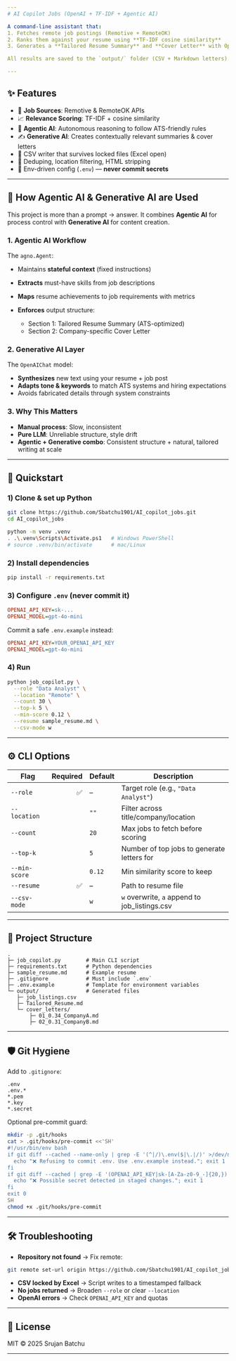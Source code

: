 ```yaml
---
# AI Copilot Jobs (OpenAI + TF-IDF + Agentic AI)

A command-line assistant that:
1. Fetches remote job postings (Remotive + RemoteOK)
2. Ranks them against your resume using **TF-IDF cosine similarity**
3. Generates a **Tailored Resume Summary** and **Cover Letter** with OpenAI using an **Agentic AI architecture**

All results are saved to the `output/` folder (CSV + Markdown letters).

---
```


## ✨ Features

* 🔎 **Job Sources**: Remotive & RemoteOK APIs
* 📈 **Relevance Scoring**: TF-IDF + cosine similarity
* 🤖 **Agentic AI**: Autonomous reasoning to follow ATS-friendly rules
* ✍️ **Generative AI**: Creates contextually relevant summaries & cover letters
* 🧹 CSV writer that survives locked files (Excel open)
* 🧯 Deduping, location filtering, HTML stripping
* 🔐 Env-driven config (`.env`) — **never commit secrets**

---

## 🤖 How Agentic AI & Generative AI are Used

This project is more than a prompt → answer.
It combines **Agentic AI** for process control with **Generative AI** for content creation.

### 1. Agentic AI Workflow

The `agno.Agent`:

* Maintains **stateful context** (fixed instructions)
* **Extracts** must-have skills from job descriptions
* **Maps** resume achievements to job requirements with metrics
* **Enforces** output structure:

  * Section 1: Tailored Resume Summary (ATS-optimized)
  * Section 2: Company-specific Cover Letter

### 2. Generative AI Layer

The `OpenAIChat` model:

* **Synthesizes** new text using your resume + job post
* **Adapts tone & keywords** to match ATS systems and hiring expectations
* Avoids fabricated details through system constraints

### 3. Why This Matters

* **Manual process**: Slow, inconsistent
* **Pure LLM**: Unreliable structure, style drift
* **Agentic + Generative combo**: Consistent structure + natural, tailored writing at scale

---

## 🚀 Quickstart

### 1) Clone & set up Python

```bash
git clone https://github.com/Sbatchu1901/AI_copilot_jobs.git
cd AI_copilot_jobs

python -m venv .venv
. .\.venv\Scripts\Activate.ps1   # Windows PowerShell
# source .venv/bin/activate      # mac/Linux
```

### 2) Install dependencies

```bash
pip install -r requirements.txt
```

### 3) Configure `.env` (never commit it)

```ini
OPENAI_API_KEY=sk-...
OPENAI_MODEL=gpt-4o-mini
```

Commit a safe `.env.example` instead:

```ini
OPENAI_API_KEY=YOUR_OPENAI_API_KEY
OPENAI_MODEL=gpt-4o-mini
```

### 4) Run

```bash
python job_copilot.py \
  --role "Data Analyst" \
  --location "Remote" \
  --count 30 \
  --top-k 5 \
  --min-score 0.12 \
  --resume sample_resume.md \
  --csv-mode w
```

---

## ⚙️ CLI Options

| Flag          | Required | Default | Description                                    |
| ------------- | -------: | ------- | ---------------------------------------------- |
| `--role`      |        ✅ | –       | Target role (e.g., `"Data Analyst"`)           |
| `--location`  |          | `""`    | Filter across title/company/location           |
| `--count`     |          | `20`    | Max jobs to fetch before scoring               |
| `--top-k`     |          | `5`     | Number of top jobs to generate letters for     |
| `--min-score` |          | `0.12`  | Min similarity score to keep                   |
| `--resume`    |        ✅ | –       | Path to resume file                            |
| `--csv-mode`  |          | `w`     | `w` overwrite, `a` append to job\_listings.csv |

---

## 📂 Project Structure

```
.
├─ job_copilot.py        # Main CLI script
├─ requirements.txt      # Python dependencies
├─ sample_resume.md      # Example resume
├─ .gitignore            # Must include `.env`
├─ .env.example          # Template for environment variables
└─ output/               # Generated files
   ├─ job_listings.csv
   ├─ Tailored_Resume.md
   └─ cover_letters/
       ├─ 01_0.34_CompanyA.md
       ├─ 02_0.31_CompanyB.md
```

---

## 🛡️ Git Hygiene

Add to `.gitignore`:

```
.env
.env.*
*.pem
*.key
*.secret
```

Optional pre-commit guard:

```bash
mkdir -p .git/hooks
cat > .git/hooks/pre-commit <<'SH'
#!/usr/bin/env bash
if git diff --cached --name-only | grep -E '(^|/)\.env($|\.|/)' >/dev/null; then
  echo "❌ Refusing to commit .env. Use .env.example instead."; exit 1
fi
if git diff --cached | grep -E '(OPENAI_API_KEY|sk-[A-Za-z0-9_-]{20,})' >/dev/null; then
  echo "❌ Possible secret detected in staged changes."; exit 1
fi
exit 0
SH
chmod +x .git/hooks/pre-commit
```

---

## 🛠 Troubleshooting

* **Repository not found** → Fix remote:

```bash
git remote set-url origin https://github.com/Sbatchu1901/AI_copilot_jobs.git
```

* **CSV locked by Excel** → Script writes to a timestamped fallback
* **No jobs returned** → Broaden `--role` or clear `--location`
* **OpenAI errors** → Check `OPENAI_API_KEY` and quotas

---

## 📜 License

MIT © 2025 Srujan Batchu

---
